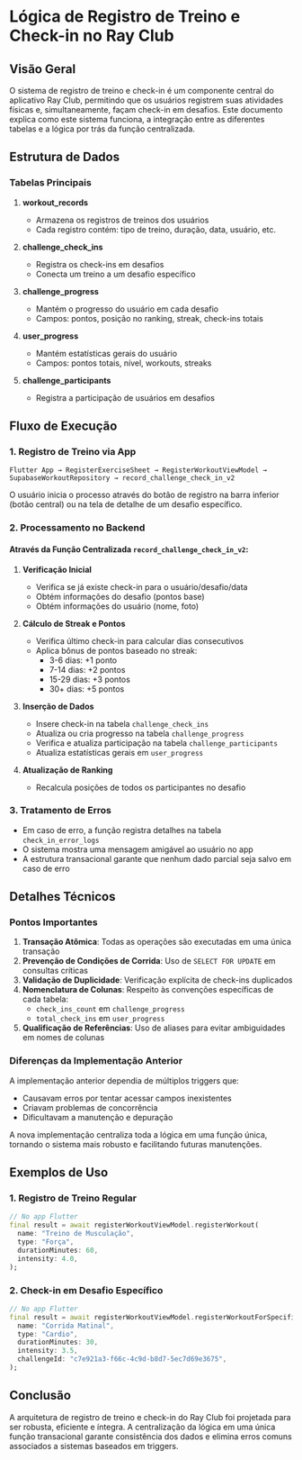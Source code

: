 # Lógica de Registro de Treino e Check-in no Ray Club

## Visão Geral
O sistema de registro de treino e check-in é um componente central do aplicativo Ray Club, permitindo que os usuários registrem suas atividades físicas e, simultaneamente, façam check-in em desafios. Este documento explica como este sistema funciona, a integração entre as diferentes tabelas e a lógica por trás da função centralizada.

## Estrutura de Dados

### Tabelas Principais
1. **workout_records**
   - Armazena os registros de treinos dos usuários
   - Cada registro contém: tipo de treino, duração, data, usuário, etc.

2. **challenge_check_ins**
   - Registra os check-ins em desafios 
   - Conecta um treino a um desafio específico

3. **challenge_progress**
   - Mantém o progresso do usuário em cada desafio
   - Campos: pontos, posição no ranking, streak, check-ins totais

4. **user_progress**
   - Mantém estatísticas gerais do usuário
   - Campos: pontos totais, nível, workouts, streaks

5. **challenge_participants**
   - Registra a participação de usuários em desafios

## Fluxo de Execução

### 1. Registro de Treino via App
```
Flutter App → RegisterExerciseSheet → RegisterWorkoutViewModel → SupabaseWorkoutRepository → record_challenge_check_in_v2
```

O usuário inicia o processo através do botão de registro na barra inferior (botão central) ou na tela de detalhe de um desafio específico.

### 2. Processamento no Backend

#### Através da Função Centralizada `record_challenge_check_in_v2`:

1. **Verificação Inicial**
   - Verifica se já existe check-in para o usuário/desafio/data
   - Obtém informações do desafio (pontos base)
   - Obtém informações do usuário (nome, foto)

2. **Cálculo de Streak e Pontos**
   - Verifica último check-in para calcular dias consecutivos
   - Aplica bônus de pontos baseado no streak:
     - 3-6 dias: +1 ponto
     - 7-14 dias: +2 pontos
     - 15-29 dias: +3 pontos
     - 30+ dias: +5 pontos

3. **Inserção de Dados**
   - Insere check-in na tabela `challenge_check_ins`
   - Atualiza ou cria progresso na tabela `challenge_progress`
   - Verifica e atualiza participação na tabela `challenge_participants`
   - Atualiza estatísticas gerais em `user_progress`

4. **Atualização de Ranking**
   - Recalcula posições de todos os participantes no desafio

### 3. Tratamento de Erros
- Em caso de erro, a função registra detalhes na tabela `check_in_error_logs`
- O sistema mostra uma mensagem amigável ao usuário no app
- A estrutura transacional garante que nenhum dado parcial seja salvo em caso de erro

## Detalhes Técnicos

### Pontos Importantes
1. **Transação Atômica**: Todas as operações são executadas em uma única transação
2. **Prevenção de Condições de Corrida**: Uso de `SELECT FOR UPDATE` em consultas críticas
3. **Validação de Duplicidade**: Verificação explícita de check-ins duplicados
4. **Nomenclatura de Colunas**: Respeito às convenções específicas de cada tabela:
   - `check_ins_count` em `challenge_progress`
   - `total_check_ins` em `user_progress`
5. **Qualificação de Referências**: Uso de aliases para evitar ambiguidades em nomes de colunas

### Diferenças da Implementação Anterior
A implementação anterior dependia de múltiplos triggers que:
- Causavam erros por tentar acessar campos inexistentes
- Criavam problemas de concorrência
- Dificultavam a manutenção e depuração

A nova implementação centraliza toda a lógica em uma função única, tornando o sistema mais robusto e facilitando futuras manutenções.

## Exemplos de Uso

### 1. Registro de Treino Regular
```dart
// No app Flutter
final result = await registerWorkoutViewModel.registerWorkout(
  name: "Treino de Musculação",
  type: "Força",
  durationMinutes: 60,
  intensity: 4.0,
);
```

### 2. Check-in em Desafio Específico
```dart
// No app Flutter
final result = await registerWorkoutViewModel.registerWorkoutForSpecificChallenge(
  name: "Corrida Matinal",
  type: "Cardio",
  durationMinutes: 30,
  intensity: 3.5,
  challengeId: "c7e921a3-f66c-4c9d-b8d7-5ec7d69e3675",
);
```

## Conclusão
A arquitetura de registro de treino e check-in do Ray Club foi projetada para ser robusta, eficiente e íntegra. A centralização da lógica em uma única função transacional garante consistência dos dados e elimina erros comuns associados a sistemas baseados em triggers. 